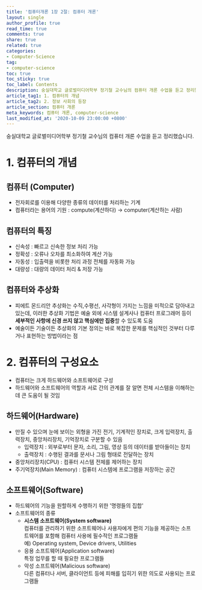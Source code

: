 ```yaml
---
title: '컴퓨터개론 1장 2절: 컴퓨터 개론'
layout: single
author_profile: true
read_time: true
comments: true
share: true
related: true
categories:
- Computer-Science
tag:
- computer-science
toc: true
toc_sticky: true
toc_label: Contents
description: 숭실대학교 글로벌미디어학부 정기철 교수님의 컴퓨터 개론 수업을 듣고 정리했습니다.
article_tag1: 1. 컴퓨터의 개념
article_tag2: 2. 정보 사회의 등장
article_section: 컴퓨터 개론
meta_keywords: 컴퓨터 개론, computer-science
last_modified_at: '2020-10-09 23:00:00 +0800'
---
```


숭실대학교 글로벌미디어학부 정기철 교수님의 컴퓨터 개론 수업을 듣고 정리했습니다.

# 1. 컴퓨터의 개념

## 컴퓨터 (Computer)
- 전자회로를 이용해 다양한 종류의 데이터를 처리하는 기계
- 컴퓨터라는 용어의 기원 : compute(계산하다) -> computer(계산하는 사람)

## 컴퓨터의 특징
- 신속성 : 빠르고 신속한 정보 처리 가능
- 정확성 : 오류나 오차를 최소화하여 계산 가능
- 자동성 : 입출력을 비롯한 처리 과정 전체를 자동화 가능
- 대량성 : 대량의 데이터 처리 & 저장 가능

## 컴퓨터와 추상화
- 피에트 몬드리안 추상화는 수직,수평선, 사각형이 가지는 느낌을 미적으로 담아내고 있는데, 이러한 추상화 기법은 예술 외에 시스템 설계사나 컴퓨터 프로그래머 등이 **세부적인 사항에 신경 쓰지 않고 핵심에만 집중**할 수 있도록 도움
- 예술이든 기술이든 추상화의 기본 정의는 바로 복잡한 문제를 핵심적인 것부터 다루거나 표현하는 방법이라는 점

# 2. 컴퓨터의 구성요소
- 컴퓨터는 크게 하드웨어와 소프트웨어로 구성
- 하드웨어와 소프트웨어의 역할과 서로 간의 관계를 잘 알면 전체 시스템을 이해하는 데 큰 도움이 될 것임

## 하드웨어(Hardware)
- 만질 수 있으며 눈에 보이는 외형을 가진 전기, 기계적인 장치로, 크게 입력장치, 출력장치, 중앙처리장치, 기억장치로 구분할 수 있음
  - 입력장치 : 외부로부터 문자, 소리, 그림, 영상 등의 데이터를 받아들이는 장치
  - 출력장치 : 수행된 결과를 문서나 그림 형태로 전달하는 장치
- 중앙처리장치(CPU) : 컴퓨터 시스템 전체를 제어하는 장치
- 주기억장치(Main Memory) : 컴퓨터 시스템에 프로그램을 저장하는 공간

## 소프트웨어(Software)
- 하드웨어의 기능을 원할하게 수행하기 위한 '명령들의 집합'
- 소프트웨어의 종류
  - **시스템 소프트웨어(System software)**  
    컴퓨터를 관리하기 위한 소프트웨어나 사용자에게 편의 기능을 제공하는 소프트웨어를 포함해 컴퓨터 사용에 필수적인 프로그램들  
    예) Operating system, Device drivers, Utilities
  - 응용 소프트웨어(Application software)  
    특정 업무를 할 때 필요한 프로그램들
  - 악성 소프트웨어(Malicious software)  
    다른 컴퓨터나 서버, 클라이언트 등에 피해를 입히기 위한 의도로 사용되는 프로그램들